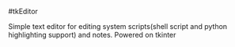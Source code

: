 #tkEditor


Simple text editor for editing system scripts(shell script and python highlighting support) and notes. Powered on tkinter
